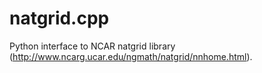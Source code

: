 # natgrid.cpp
Python interface to NCAR natgrid library (http://www.ncarg.ucar.edu/ngmath/natgrid/nnhome.html).
